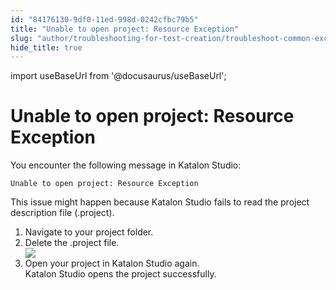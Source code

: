 ```yaml
---
id: "84176130-9df0-11ed-998d-0242cfbc79b5"
title: "Unable to open project: Resource Exception"
slug: "author/troubleshooting-for-test-creation/troubleshoot-common-exceptions/unable-to-open-project-resource-exception"
hide_title: true
---
```

import useBaseUrl from '@docusaurus/useBaseUrl';


# <a id="troubleshooting-7676" class="anchor_top_offset"/><a id="ariaid-title1" class="anchor_top_offset"/>Unable to open project: Resource Exception

<section xmlns="http://www.w3.org/1999/xhtml" className="section condition"><div className="p">You encounter the following message in Katalon Studio: <pre className="pre codeblock"><code>Unable to open project: Resource Exception</code></pre>This issue might happen because Katalon Studio fails to read the project description file (<span className="ph filepath">.project</span>).</div></section> 
<div xmlns="http://www.w3.org/1999/xhtml" className="bodydiv troubleSolution"><section className="section remedy"><ol className="ol steps"><li className="li step stepexpand"><span className="ph cmd">Navigate to  your project folder.</span></li><li className="li step stepexpand"><span className="ph cmd">Delete the <span className="ph filepath">.project</span> file.</span><div className="itemgroup info"><img className="image" width={500} src={useBaseUrl("/8411e2f0-9df0-11ed-998d-0242cfbc79b5.png")} /></div></li><li className="li step stepexpand"><span className="ph cmd">Open your project in Katalon Studio again.</span><div className="itemgroup stepresult">Katalon Studio  opens the project successfully.</div></li></ol></section></div>
